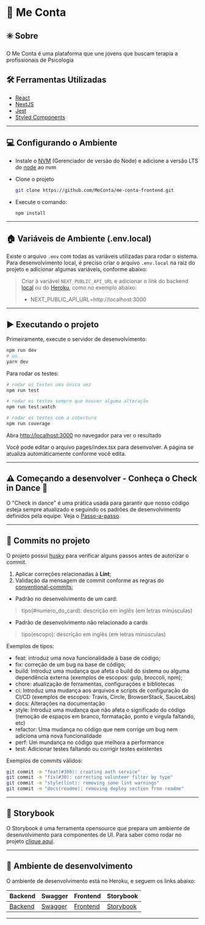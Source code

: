 # 💬 Me Conta

## ✳️ Sobre
O Me Conta é uma plataforma que une jovens que buscam terapia a profissionais de Psicologia

## 🛠 Ferramentas Utilizadas
- [React](https://reactjs.org/)
- [NextJS](https://nextjs.org/)
- [Jest](https://jestjs.io)
- [Styled Components](https://styled-components.com/)

---

## 💻 Configurando o Ambiente

- Instale o [NVM](https://github.com/nvm-sh/nvm) (Gerenciador de versão do Node) e adicione a versão LTS do [node](https://nodejs.org/en/) ao nvm

- Clone o projeto

  ```bash
  git clone https://github.com/MeConta/me-conta-frontend.git
  ```

- Execute o comando:
  ```bash
  npm install
  ```

--- 

## 🏠  Variáveis de Ambiente (.env.local)
Existe o arquivo `.env` com todas as variáveis utilizadas para rodar o sistema. Para desenvolvimento local, é preciso criar o arquivo `.env.local` na raiz do projeto e adicionar algumas variáveis, conforme abaixo:

> Criar à variável `NEXT_PUBLIC_API_URL` e adicionar o _link_ do backend [local](http://localhost:3000) ou do [Heroku](https://me-conta-backend.herokuapp.com), como no exemplo abaixo:
> - NEXT_PUBLIC_API_URL=http://localhost:3000

---

## ▶️ Executando o projeto

Primeiramente, execute o servidor de desenvolvimento:
```bash
npm run dev
# ou
yarn dev
```

Para rodar os testes:
```bash
# rodar os testes uma única vez
npm run test

# rodar os testes sempre que houver alguma alteração
npm run test:watch

# rodar os testes com a cobertura
npm run coverage
```

Abra [http://localhost:3000](http://localhost:3000) no navegador para ver o resultado

Você pode editar o arquivo pages/index.tsx para desenvolver. A página se atualiza automáticamente conforme você edita.

---

## :warning: Começando a desenvolver - Conheça o Check in Dance 👣 

O "Check in dance" é uma prática usada para garantir que nosso código esteja sempre atualizado e seguindo os padrões de desenvolvimento definidos pela equipe. Veja o [Passo-a-passo](https://github.com/MeConta/me-conta-frontend/blob/main/check-in-dance.md).

---

## 🚀 Commits no projeto

O projeto possui [husky](https://github.com/typicode/husky) para verificar alguns passos antes de autorizar o commit.

1. Aplicar correções relacionadas à **Lint**;
3. Validação da mensagem de commit conforme as regras do [conventional-commits](https://www.conventionalcommits.org/en/v1.0.0/);
  - Padrão no desenvolvimento de um card:
  > tipo(#numero_do_card): descrição em inglês (em letras minúsculas)
  - Padrão de desenvolvimento não relacionado a cards
  > tipo(escopo): descrição em inglês (em letras minúsculas)

Exemplos de tipos:
  - feat: introduz uma nova funcionalidade à base de código;
  - fix: correção de um bug na base de código;
  - build: Introduz uma mudança que afeta o build do sistema ou alguma dependência externa (exemplos de escopos: gulp, broccoli, npm);
  - chore: atualização de ferramentas, configurações e bibliotecas 
  - ci: Introduz uma mudança aos arquivos e scripts de configuração do CI/CD (exemplos de escopos: Travis, Circle, BrowserStack, SauceLabs)
  - docs: Alterações na documentação 
  - style: Introduz uma mudança que não afeta o significado do código (remoção de espaços em branco, formatação, ponto e virgula faltando, etc)
  - refactor: Uma mudança no código que nem corrige um bug nem adiciona uma nova funcionalidade
  - perf: Um mundança no código que melhora a performance
  - test: Adicionar testes faltando ou corrigir testes existentes

Exemplos de commits válidos:
  ```bash
  git commit -m "feat(#300): creating auth service"
  git commit -m "fix(#30): correcting volunteer filter by type"
  git commit -m "style(lint): removing some lint warnings"
  git commit -m "docs(readme): removing deploy section from readme"
  ```
---

## 📘 Storybook

O Storybook é uma ferramenta opensource que prepara um ambiente de desenvolvimento para componentes de UI. Para saber como rodar no projeto [clique aqui](Storybook.md).

---
## 🔗	 Ambiente de desenvolvimento ###

O ambiente de desenvolvimento está no Heroku, e seguem os links abaixo:

| Backend                                  | Swagger                                  | Frontend                                  | Storybook                                  |
|------------------------------------------|-------------------------------------------|------------------------------------------|-------------------------------------------|
| [Backend](https://me-conta-backend.herokuapp.com)| [Swagger](https://me-conta-backend.herokuapp.com/api)| [Frontend](https://me-conta-frontend.herokuapp.com) | [Storybook](https://me-conta-story-book.herokuapp.com) | 

---
